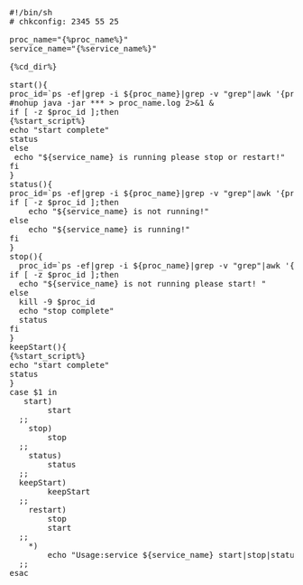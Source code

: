 <pre class="prettyprint lang-js linenums">
<pre class="prettyprint lang-js linenums">#!/bin/sh
# chkconfig: 2345 55 25

proc_name="{%proc_name%}"
service_name="{%service_name%}"

{%cd_dir%}

start(){
proc_id=`ps -ef|grep -i ${proc_name}|grep -v "grep"|awk '{print $2}'`
#nohup java -jar *** &gt; proc_name.log 2&gt;&amp;1 &amp; 
if [ -z $proc_id ];then
{%start_script%}
echo "start complete"
status
else
 echo "${service_name} is running please stop or restart!"
fi
}
status(){
proc_id=`ps -ef|grep -i ${proc_name}|grep -v "grep"|awk '{print $2}'`
if [ -z $proc_id ];then
    echo "${service_name} is not running!"
else
    echo "${service_name} is running!"
fi
}
stop(){
  proc_id=`ps -ef|grep -i ${proc_name}|grep -v "grep"|awk '{print $2}'`
if [ -z $proc_id ];then
  echo "${service_name} is not running please start! "
else  
  kill -9 $proc_id
  echo "stop complete"
  status
fi  
}
keepStart(){
{%start_script%}
echo "start complete"
status
}
case $1 in
   start)
        start
  ;;
    stop)
        stop
  ;;
    status)
        status
  ;;
  keepStart)
        keepStart
  ;;
    restart)
        stop
        start
  ;;
    *)
        echo "Usage:service ${service_name} start|stop|status|restart"
  ;;
esac
</pre>
<br />
</pre>